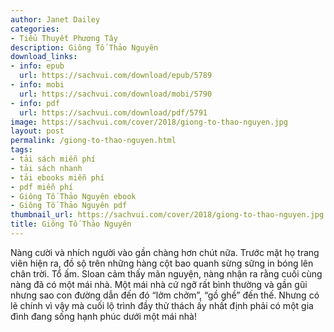 ```yaml
---
author: Janet Dailey
categories:
- Tiểu Thuyết Phương Tây
description: Giông Tố Thảo Nguyên
download_links:
- info: epub
  url: https://sachvui.com/download/epub/5789
- info: mobi
  url: https://sachvui.com/download/mobi/5790
- info: pdf
  url: https://sachvui.com/download/pdf/5791
image: https://sachvui.com/cover/2018/giong-to-thao-nguyen.jpg
layout: post
permalink: /giong-to-thao-nguyen.html
tags:
- tải sách miễn phí
- tải sách nhanh
- tải ebooks miễn phí
- pdf miễn phí
- Giông Tố Thảo Nguyên ebook
- Giông Tố Thảo Nguyên pdf
thumbnail_url: https://sachvui.com/cover/2018/giong-to-thao-nguyen.jpg
title: Giông Tố Thảo Nguyên
---
```


 <div class="item-desc text-justify"> <p>Nàng cười và nhích người vào gần chàng hơn chút nữa. Trước mặt họ trang viên hiện ra, đồ sộ trên những hàng cột bao quanh sừng sững in bóng lên chân trời. Tổ ấm. Sloan cảm thấy mãn nguyện, nàng nhận ra rằng cuối cùng nàng đã có một mái nhà. Một mái nhà cứ ngỡ rất bình thường và gần gũi nhưng sao con đường dẫn đến đó “lởm chởm”, “gồ ghề” đến thế. Nhưng có lẽ chính vì vậy mà cuối lộ trình đầy thử thách ấy nhất định phải có một gia đình đang sống hạnh phúc dưới một mái nhà!</p> </div>